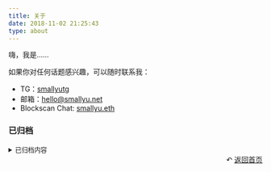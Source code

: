 ```yaml
---
title: 关于
date: 2018-11-02 21:25:43
type: about
---
```


嗨，我是……

如果你对任何话题感兴趣，可以随时联系我：

- TG：[smallyutg](https://t.me/smallyutg)
- 邮箱：[hello@smallyu.net](mailto:hello@smallyu.net)
- Blockscan Chat: [smallyu.eth](https://etherscan.io/address/0x21672B819Cb881778A413e916003458Ea6503674)

### 已归档

<details>

<summary style="font-size:90%;">已归档内容</summary>

[以前的信仰](/pages/said-before) | [看过的美剧](/pages/tv-us) | [看过的书](/pages/books-read) | [好看的日漫](/pages/tv-jp)

[MIT Open Course Schedule](/pages/mit-open-course-schedule) ｜ [TED-Ed History](/pages/ted-ed-history)

**为什么归档（2021.08.29）**

<p>一开始做这些记录的动机是，看了那么多好看的美剧，翻过那么多书，可是没有人分享，自己过一段时间也会忘。为了让度过的时间不至于空白，留下一些痕迹。</p>

<p>但是后来动机变味了，看到无聊的电影时，会刻意尝试坚持看完，然后就能在页面上增加一条记录。最近用微信听书，也会刻意刷时间把某本书听完，为了能在页面上把书名写下来，比如《人生的意义》、叔本华的《生活的智慧》。这些书并非不好，完全可以当作背景音，但是绝对没有因为内容精彩而迫不及待想要看完，</p>

<p>一开始因为内容精彩而陷入其中，后来简单记录一下，结果现在变成了为了增加记录，而去看一些不那么必要的内容，这是本末倒置的。就像考试一样，一开始是想通过问题判断人的能力，而后演变成了很多人为了通过考试，刻意强化自己不在乎的能力，这也是本末倒置的。</p>

</details>


<div style="text-align: right;">
  ↶ <a href="/">返回首页</a>
</div>
